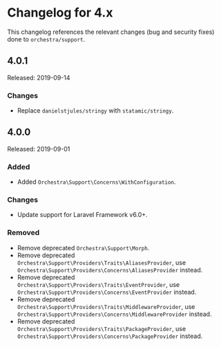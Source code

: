 # Changelog for 4.x

This changelog references the relevant changes (bug and security fixes) done to `orchestra/support`.

## 4.0.1

Released: 2019-09-14

### Changes

* Replace `danielstjules/stringy` with `statamic/stringy`.

## 4.0.0

Released: 2019-09-01

### Added

* Added `Orchestra\Support\Concerns\WithConfiguration`.

### Changes

* Update support for Laravel Framework v6.0+.

### Removed

* Remove deprecated `Orchestra\Support\Morph`.
* Remove deprecated `Orchestra\Support\Providers\Traits\AliasesProvider`, use `Orchestra\Support\Providers\Concerns\AliasesProvider` instead.
* Remove deprecated `Orchestra\Support\Providers\Traits\EventProvider`, use `Orchestra\Support\Providers\Concerns\EventProvider` instead.
* Remove deprecated `Orchestra\Support\Providers\Traits\MiddlewareProvider`, use `Orchestra\Support\Providers\Concerns\MiddlewareProvider` instead.
* Remove deprecated `Orchestra\Support\Providers\Traits\PackageProvider`, use `Orchestra\Support\Providers\Concerns\PackageProvider` instead.
